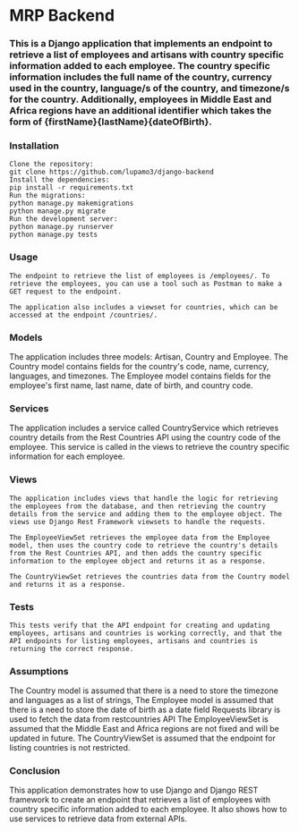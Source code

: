 # MRP Backend
### This is a Django application that implements an endpoint to retrieve a list of employees and artisans with country specific information added to each employee. The country specific information includes the full name of the country, currency used in the country, language/s of the country, and timezone/s for the country. Additionally, employees in Middle East and Africa regions have an additional identifier which takes the form of {firstName}{lastName}{dateOfBirth}.

### Installation
```
Clone the repository:
git clone https://github.com/lupamo3/django-backend
Install the dependencies:
pip install -r requirements.txt
Run the migrations:
python manage.py makemigrations
python manage.py migrate
Run the development server:
python manage.py runserver
python manage.py tests
```

### Usage
```
The endpoint to retrieve the list of employees is /employees/. To retrieve the employees, you can use a tool such as Postman to make a GET request to the endpoint.

The application also includes a viewset for countries, which can be accessed at the endpoint /countries/.
```

###  Models
The application includes three models: Artisan, Country and Employee. The Country model contains fields for the country's code, name, currency, languages, and timezones. The Employee model contains fields for the employee's first name, last name, date of birth, and country code.

### Services
The application includes a service called CountryService which retrieves country details from the Rest Countries API using the country code of the employee. This service is called in the views to retrieve the country specific information for each employee.

### Views
```
The application includes views that handle the logic for retrieving the employees from the database, and then retrieving the country details from the service and adding them to the employee object. The views use Django Rest Framework viewsets to handle the requests.

The EmployeeViewSet retrieves the employee data from the Employee model, then uses the country code to retrieve the country's details from the Rest Countries API, and then adds the country specific information to the employee object and returns it as a response.

The CountryViewSet retrieves the countries data from the Country model and returns it as a response.
```

### Tests
```
This tests verify that the API endpoint for creating and updating employees, artisans and countries is working correctly, and that the API endpoints for listing employees, artisans and countries is returning the correct response.
```

### Assumptions
The Country model is assumed that there is a need to store the timezone and languages as a list of strings,
The Employee model is assumed that there is a need to store the date of birth as a date field
Requests library is used to fetch the data from restcountries API
The EmployeeViewSet is assumed that the Middle East and Africa regions are not fixed and will be updated in future.
The CountryViewSet is assumed that the endpoint for listing countries is not restricted.

### Conclusion
This application demonstrates how to use Django and Django REST framework to create an endpoint that retrieves a list of employees with country specific information added to each employee. It also shows how to use services to retrieve data from external APIs. 
